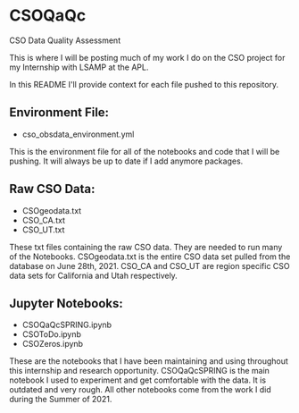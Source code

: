 # CSOQaQc
CSO Data Quality Assessment

This is where I will be posting much of my work I do on the CSO project for my Internship with LSAMP at the APL.

In this README I'll provide context for each file pushed to this repository.

## Environment File:
  * cso_obsdata_environment.yml

This is the environment file for all of the notebooks and code that I will be pushing. It will always be up to date if I add anymore packages.

## Raw CSO Data:
  * CSOgeodata.txt
  * CSO_CA.txt
  * CSO_UT.txt

These txt files containing the raw CSO data. They are needed to run many of the Notebooks. CSOgeodata.txt is the entire CSO data set pulled from the database on June 28th, 2021. CSO_CA and CSO_UT are region specific CSO data sets for California and Utah respectively.

## Jupyter Notebooks:
  * CSOQaQcSPRING.ipynb
  * CSOToDo.ipynb
  * CSOZeros.ipynb

These are the notebooks that I have been maintaining and using throughout this internship and research opportunity. CSOQaQcSPRING is the main notebook I used to experiment and get comfortable with the data. It is outdated and very rough. All other notebooks come from the work I did during the Summer of 2021.
